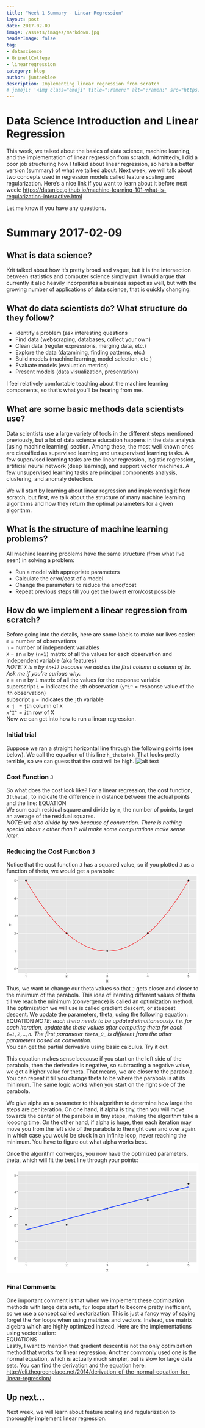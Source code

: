 ```yaml
---
title: "Week 1 Summary - Linear Regression"
layout: post
date: 2017-02-09
image: /assets/images/markdown.jpg
headerImage: false
tag:
- datascience
- GrinellCollege
- linearregression 
category: blog
author: juntaeklee
description: Implementing linear regression from scratch
# jemoji: '<img class="emoji" title=":ramen:" alt=":ramen:" src="https://assets.github.com/images/icons/emoji/unicode/1f35c.png" height="20" width="20" align="absmiddle">'
---
```


# Data Science Introduction and Linear Regression

This week, we talked about the basics of data science, machine learning, and the implementation of linear regression from scratch. Admittedly, I did a poor job structuring how I talked about linear regression, so here’s a better version (summary) of what we talked about. Next week, we will talk about two concepts used in regression models called feature scaling and regularization.
Here’s a nice link if you want to learn about it before next week:
https://datanice.github.io/machine-learning-101-what-is-regularization-interactive.html
 
Let me know if you have any questions.
 
# Summary 2017-02-09
 
## What is data science?  

Krit talked about how it’s pretty broad and vague, but it is the intersection between statistics and computer science simply put. I would argue that currently it also heavily incorporates a business aspect as well, but with the growing number of applications of data science, that is quickly changing.  

## What do data scientists do? What structure do they follow?  

* Identify a problem (ask interesting questions
* Find data (webscraping, databases, collect your own)
* Clean data (regular expressions, merging data, etc.)
* Explore the data (datamining, finding patterns, etc.)
* Build models (machine learning, model selection, etc.)
* Evaluate models (evaluation metrics)
* Present models (data visualization, presentation)  
 
I feel relatively comfortable teaching about the machine learning components, so that’s what you’ll be hearing from me.

## What are some basic methods data scientists use?  

Data scientists use a large variety of tools in the different steps mentioned previously, but a lot of data science education happens in the data analysis (using machine learning) section. Among these, the most well known ones are classified as supervised learning and unsupervised learning tasks. A few supervised learning tasks are the linear regression, logistic regression, artificial neural network (deep learning), and support vector machines. A few unsupervised learning tasks are principal components analysis, clustering, and anomaly detection.  

We will start by learning about linear regression and implementing it from scratch, but first, we talk about the structure of many machine learning algorithms and how they return the optimal parameters for a given algorithm.  
 
## What is the structure of machine learning problems?  

All machine learning problems have the same structure (from what I’ve seen) in solving a problem:  
* Run a model with appropriate parameters
* Calculate the error/cost of a model  
* Change the parameters to reduce the error/cost
* Repeat previous steps till you get the lowest error/cost possible  

## How do we implement a linear regression from scratch?  

Before going into the details, here are some labels to make our lives easier:  
`m` = number of observations  
`n` = number of independent variables  
`X` = an `m` by `(n+1)` matrix of all the values for each observation and independent variable (aka features)  
*NOTE: `X` is `m` by `(n+1)` because we add as the first column a column of `1`s. Ask me if you’re curious why.*  
`Y` = an `m` by `1` matrix of all the values for the response variable  
superscript `i` = indicates the `i`th observation (`y^i^` = response value of the ith observation)  
subscript `j` = indicates the `j`th variable  
`x_j_` = `j`th column of `X`  
`x^I^` = `i`th row of X  
Now we can get into how to run a linear regression.  

### Initial trial  
Suppose we ran a straight horizontal line through the following points (see below). We call the equation of this line `h_theta(x)`. That looks pretty terrible, so we can guess that the cost will be high.
![alt text][week1graph1]  
 
### Cost Function `J`
So what does the cost look like? For a linear regression, the cost function, `J(theta)`, to indicate the difference in distance between the actual points and the line:
EQUATION  
We sum each residual square and divide by `m`, the number of points, to get an average of the residual squares.  
*NOTE: we also divide by two because of convention. There is nothing special about `2` other than it will make some computations make sense later.*  
 
### Reducing the Cost Function `J`
Notice that the cost function `J` has a squared value, so if you plotted `J` as a function of theta, we would get a parabola:  
![alt text][parabola]
Thus, we want to change our theta values so that `J` gets closer and closer to the minimum of the parabola. This idea of iterating different values of theta till we reach the minimum (convergence) is called an optimization method. The optimization we will use is called gradient descent, or steepest descent. We update the parameters, theta, using the following equation:  
EQUATION
*NOTE: each theta needs to be updated simultaneously. i.e. for each iteration, update the theta values after computing theta for each `i=1,2,…,n`. The first parameter `theta_0_` is different from the other parameters based on convention.*  
You can get the partial derivative using basic calculus. Try it out.  

This equation makes sense because if you start on the left side of the parabola, then the derivative is negative, so subtracting a negative value, we get a higher value for theta. That means, we are closer to the parabola. You can repeat it till you change theta to be where the parabola is at its minimum. The same logic works when you start on the right side of the parabola.  

We give alpha as a parameter to this algorithm to determine how large the steps are per iteration. On one hand, if alpha is tiny, then you will move towards the center of the parabola in tiny steps, making the algorithm take a loooong time. On the other hand, if alpha is huge, then each iteration may move you from the left side of the parabola to the right over and over again. In which case you would be stuck in an infinite loop, never reaching the minimum. You have to figure out what alpha works best.
 
Once the algorithm converges, you now have the optimized parameters, theta, which will fit the best line through your points:
![alt text][week1graph2]
 
### Final Comments
One important comment is that when we implement these optimization methods with large data sets, `for` loops start to become pretty inefficient, so we use a concept called vectorization. This is just a fancy way of saying forget the `for` loops when using matrices and vectors. Instead, use matrix algebra which are highly optimized instead. Here are the implementations using vectorization:  
EQUATIONS  
Lastly, I want to mention that gradient descent is not the only optimization method that works for linear regression. Another commonly used one is the normal equation, which is actually much simpler, but is slow for large data sets. You can find the derivation and the equation here:
http://eli.thegreenplace.net/2014/derivation-of-the-normal-equation-for-linear-regression/
 
## Up next...
Next week, we will learn about feature scaling and regularization to thoroughly implement linear regression.  


[week1graph1]: assets/R/week1graph1.png
[week1graph2]: assets/R/week1graph2.png
[parabola]: assets/R/parabola.png
